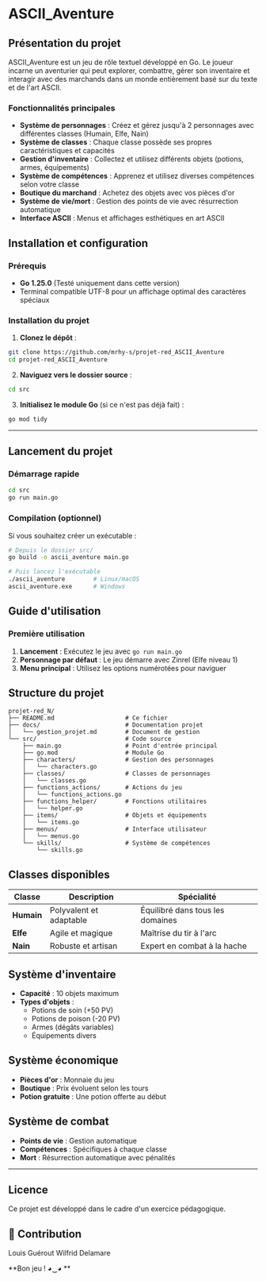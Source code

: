# ASCII_Aventure

## Présentation du projet

ASCII_Aventure est un jeu de rôle textuel développé en Go. Le joueur incarne un aventurier qui peut explorer, combattre, gérer son inventaire et interagir avec des marchands dans un monde entièrement basé sur du texte et de l'art ASCII.

### Fonctionnalités principales

- **Système de personnages** : Créez et gérez jusqu'à 2 personnages avec différentes classes (Humain, Elfe, Nain)
- **Système de classes** : Chaque classe possède ses propres caractéristiques et capacités
- **Gestion d'inventaire** : Collectez et utilisez différents objets (potions, armes, équipements)
- **Système de compétences** : Apprenez et utilisez diverses compétences selon votre classe
- **Boutique du marchand** : Achetez des objets avec vos pièces d'or
- **Système de vie/mort** : Gestion des points de vie avec résurrection automatique
- **Interface ASCII** : Menus et affichages esthétiques en art ASCII



## Installation et configuration

### Prérequis

- **Go 1.25.0** (Testé uniquement dans cette version)
- Terminal compatible UTF-8 pour un affichage optimal des caractères spéciaux

### Installation du projet

1. **Clonez le dépôt** :
```bash
git clone https://github.com/mrhy-s/projet-red_ASCII_Aventure
cd projet-red_ASCII_Aventure
```

2. **Naviguez vers le dossier source** :
```bash
cd src
```

3. **Initialisez le module Go** (si ce n'est pas déjà fait) :
```bash
go mod tidy
```

---

## Lancement du projet

### Démarrage rapide

```bash
cd src
go run main.go
```

### Compilation (optionnel)

Si vous souhaitez créer un exécutable :

```bash
# Depuis le dossier src/
go build -o ascii_aventure main.go

# Puis lancez l'exécutable
./ascii_aventure        # Linux/macOS
ascii_aventure.exe      # Windows
```

## Guide d'utilisation

### Première utilisation

1. **Lancement** : Exécutez le jeu avec `go run main.go`
2. **Personnage par défaut** : Le jeu démarre avec Zinrel (Elfe niveau 1)
3. **Menu principal** : Utilisez les options numérotées pour naviguer

## Structure du projet

```
projet-red_N/
├── README.md                    # Ce fichier
├── docs/                        # Documentation projet
│   └── gestion_projet.md        # Document de gestion
└── src/                         # Code source
    ├── main.go                  # Point d'entrée principal
    ├── go.mod                   # Module Go
    ├── characters/              # Gestion des personnages
    │   └── characters.go
    ├── classes/                 # Classes de personnages
    │   └── classes.go
    ├── functions_actions/       # Actions du jeu
    │   └── functions_actions.go
    ├── functions_helper/        # Fonctions utilitaires
    │   └── helper.go
    ├── items/                   # Objets et équipements
    │   └── items.go
    ├── menus/                   # Interface utilisateur
    │   └── menus.go
    └── skills/                  # Système de compétences
        └── skills.go
```

## Classes disponibles

| Classe | Description | Spécialité |
|--------|-------------|-----------|
| **Humain** | Polyvalent et adaptable | Équilibré dans tous les domaines |
| **Elfe** | Agile et magique | Maîtrise du tir à l'arc |
| **Nain** | Robuste et artisan | Expert en combat à la hache |

## Système d'inventaire

- **Capacité** : 10 objets maximum
- **Types d'objets** :
  - Potions de soin (+50 PV)
  - Potions de poison (-20 PV)
  - Armes (dégâts variables)
  - Équipements divers

## Système économique

- **Pièces d'or** : Monnaie du jeu
- **Boutique** : Prix évoluent selon les tours
- **Potion gratuite** : Une potion offerte au début

## Système de combat

- **Points de vie** : Gestion automatique
- **Compétences** : Spécifiques à chaque classe
- **Mort** : Résurrection automatique avec pénalités

---

## Licence

Ce projet est développé dans le cadre d'un exercice pédagogique.

## 👥 Contribution

Louis Guérout
Wilfrid Delamare

**Bon jeu ! ◕‿◕ **
